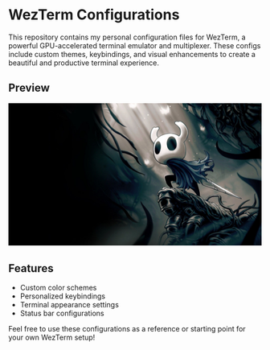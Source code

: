 # WezTerm Configurations

This repository contains my personal configuration files for WezTerm, a powerful GPU-accelerated terminal emulator and multiplexer. These configs include custom themes, keybindings, and visual enhancements to create a beautiful and productive terminal experience.

## Preview
![Hollow Knight Theme](./hollow%20knight.jpg)

## Features
- Custom color schemes
- Personalized keybindings
- Terminal appearance settings
- Status bar configurations

Feel free to use these configurations as a reference or starting point for your own WezTerm setup!


